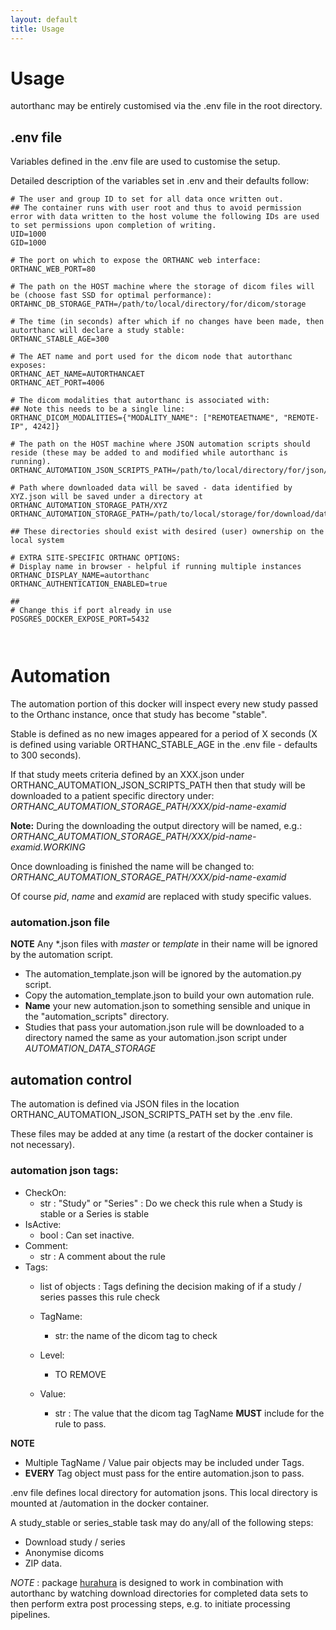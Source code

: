 ```yaml
---
layout: default
title: Usage
---
```


# Usage

autorthanc may be entirely customised via the .env file in the root directory. 

## .env file

Variables defined in the .env file are used to customise the setup. 

Detailed description of the variables set in .env and their defaults follow: 

```.env
# The user and group ID to set for all data once written out. 
## The container runs with user root and thus to avoid permission error with data written to the host volume the following IDs are used to set permissions upon completion of writing.
UID=1000
GID=1000

# The port on which to expose the ORTHANC web interface:
ORTHANC_WEB_PORT=80

# The path on the HOST machine where the storage of dicom files will be (choose fast SSD for optimal performance):
ORTAHNC_DB_STORAGE_PATH=/path/to/local/directory/for/dicom/storage

# The time (in seconds) after which if no changes have been made, then autorthanc will declare a study stable: 
ORTHANC_STABLE_AGE=300

# The AET name and port used for the dicom node that autorthanc exposes:
ORTHANC_AET_NAME=AUTORTHANCAET
ORTHANC_AET_PORT=4006

# The dicom modalities that autorthanc is associated with:
## Note this needs to be a single line:
ORTHANC_DICOM_MODALITIES={"MODALITY_NAME": ["REMOTEAETNAME", "REMOTE-IP", 4242]}

# The path on the HOST machine where JSON automation scripts should reside (these may be added to and modified while autorthanc is running). 
ORTHANC_AUTOMATION_JSON_SCRIPTS_PATH=/path/to/local/directory/for/json/scripts

# Path where downloaded data will be saved - data identified by XYZ.json will be saved under a directory at ORTHANC_AUTOMATION_STORAGE_PATH/XYZ 
ORTHANC_AUTOMATION_STORAGE_PATH=/path/to/local/storage/for/download/data

## These directories should exist with desired (user) ownership on the local system

# EXTRA SITE-SPECIFIC ORTHANC OPTIONS:
# Display name in browser - helpful if running multiple instances
ORTHANC_DISPLAY_NAME=autorthanc
ORTHANC_AUTHENTICATION_ENABLED=true

##
# Change this if port already in use
POSGRES_DOCKER_EXPOSE_PORT=5432



```
  
# Automation

The automation portion of this docker will inspect every new study passed to the Orthanc instance, once that study has become "stable". 

Stable is defined as no new images appeared for a period of X seconds (X is defined using variable ORTHANC_STABLE_AGE in the .env file - defaults to 300 seconds). 

If that study meets criteria defined by an XXX.json under ORTHANC_AUTOMATION_JSON_SCRIPTS_PATH then that study will be downloaded to a patient specific directory under: *ORTHANC_AUTOMATION_STORAGE_PATH/XXX/pid-name-examid*

**Note:** During the downloading the output directory will be named, e.g.: 
*ORTHANC_AUTOMATION_STORAGE_PATH/XXX/pid-name-examid.WORKING*

Once downloading is finished the name will be changed to:
*ORTHANC_AUTOMATION_STORAGE_PATH/XXX/pid-name-examid*

Of course *pid*, *name* and *examid* are replaced with study specific values.  

### automation.json file

**NOTE** Any *.json files with *master* or *template* in their name will be ignored by the automation script. 

- The automation_template.json will be ignored by the automation.py script. 
- Copy the automation_template.json to build your own automation rule.
- **Name** your new automation.json to something sensible and unique in the "automation_scripts" directory.
- Studies that pass your automation.json rule will be downloaded to a directory named the same as your automation.json script under *AUTOMATION_DATA_STORAGE*

## automation control

The automation is defined via JSON files in the location ORTHANC_AUTOMATION_JSON_SCRIPTS_PATH set by the .env file. 

These files may be added at any time (a restart of the docker container is not necessary). 



### automation json tags: 

- CheckOn:
  - str : "Study" or "Series" : Do we check this rule when a Study is stable or a Series is stable
- IsActive:
  - bool : Can set inactive. 
- Comment: 
  - str : A comment about the rule
- Tags:
  - list of objects : Tags defining the decision making of if a study / series passes this rule check

  - TagName: 
    - str: the name of the dicom tag to check
  - Level:
    - TO REMOVE
  - Value:
    - str : The value that the dicom tag TagName **MUST** include for the rule to pass. 

**NOTE** 
- Multiple TagName / Value pair objects may be included under Tags.  
- **EVERY** Tag object must pass for the entire automation.json to pass. 


.env file defines local directory for automation jsons. This local directory is mounted at /automation in the docker container.

A study_stable or series_stable task may do any/all of the  following steps:
- Download study / series
- Anonymise  dicoms
- ZIP data. 

*NOTE* : package [hurahura](https://github.com/fraser29/hurahura) is designed to work in combination with autorthanc by watching download directories for completed data sets to then perform extra post processing steps, e.g. to initiate processing pipelines. 


